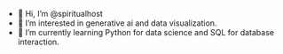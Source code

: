 - 👋 Hi, I’m @spiritualhost
- 👀 I’m interested in generative ai and data visualization. 
- 🌱 I’m currently learning Python for data science and SQL for database interaction. 
